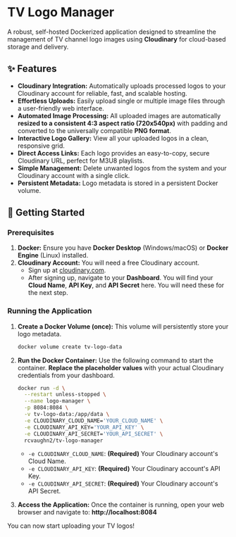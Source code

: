# **TV Logo Manager**

A robust, self-hosted Dockerized application designed to streamline the management of TV channel logo images using **Cloudinary** for cloud-based storage and delivery.

## **✨ Features**

- **Cloudinary Integration:** Automatically uploads processed logos to your Cloudinary account for reliable, fast, and scalable hosting.
- **Effortless Uploads:** Easily upload single or multiple image files through a user-friendly web interface.
- **Automated Image Processing:** All uploaded images are automatically **resized to a consistent 4:3 aspect ratio (720x540px)** with padding and converted to the universally compatible **PNG format**.
- **Interactive Logo Gallery:** View all your uploaded logos in a clean, responsive grid.
- **Direct Access Links:** Each logo provides an easy-to-copy, secure Cloudinary URL, perfect for M3U8 playlists.
- **Simple Management:** Delete unwanted logos from the system and your Cloudinary account with a single click.
- **Persistent Metadata:** Logo metadata is stored in a persistent Docker volume.

## **🚀 Getting Started**

### **Prerequisites**

1.  **Docker:** Ensure you have **Docker Desktop** (Windows/macOS) or **Docker Engine** (Linux) installed.
2.  **Cloudinary Account:** You will need a free Cloudinary account.
    * Sign up at [cloudinary.com](https://cloudinary.com/users/register/free).
    * After signing up, navigate to your **Dashboard**. You will find your **Cloud Name**, **API Key**, and **API Secret** here. You will need these for the next step.

### **Running the Application**

1.  **Create a Docker Volume (once):**
    This volume will persistently store your logo metadata.
    ```bash
    docker volume create tv-logo-data
    ```

2.  **Run the Docker Container:**
    Use the following command to start the container. **Replace the placeholder values** with your actual Cloudinary credentials from your dashboard.

    ```bash
    docker run -d \
      --restart unless-stopped \
      --name logo-manager \
      -p 8084:8084 \
      -v tv-logo-data:/app/data \
      -e CLOUDINARY_CLOUD_NAME='YOUR_CLOUD_NAME' \
      -e CLOUDINARY_API_KEY='YOUR_API_KEY' \
      -e CLOUDINARY_API_SECRET='YOUR_API_SECRET' \
      rcvaughn2/tv-logo-manager
    ```

    - `-e CLOUDINARY_CLOUD_NAME`: **(Required)** Your Cloudinary account's Cloud Name.
    - `-e CLOUDINARY_API_KEY`: **(Required)** Your Cloudinary account's API Key.
    - `-e CLOUDINARY_API_SECRET`: **(Required)** Your Cloudinary account's API Secret.

3.  **Access the Application:**
    Once the container is running, open your web browser and navigate to: **http://localhost:8084**

You can now start uploading your TV logos!
